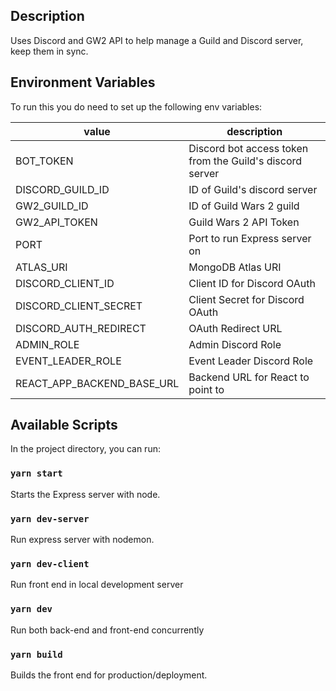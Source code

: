 ## Description

Uses Discord and GW2 API to help manage a Guild and Discord server, keep them in sync.

## Environment Variables

To run this you do need to set up the following env variables:

| value                      | description                                              |
| -------------------------- | -------------------------------------------------------- |
| BOT_TOKEN                  | Discord bot access token from the Guild's discord server |
| DISCORD_GUILD_ID           | ID of Guild's discord server                             |
| GW2_GUILD_ID               | ID of Guild Wars 2 guild                                 |
| GW2_API_TOKEN              | Guild Wars 2 API Token                                   |
| PORT                       | Port to run Express server on                            |
| ATLAS_URI                  | MongoDB Atlas URI                                        |
| DISCORD_CLIENT_ID          | Client ID for Discord OAuth                              |
| DISCORD_CLIENT_SECRET      | Client Secret for Discord OAuth                          |
| DISCORD_AUTH_REDIRECT      | OAuth Redirect URL                                       |
| ADMIN_ROLE                 | Admin Discord Role                                       |
| EVENT_LEADER_ROLE          | Event Leader Discord Role                                |
| REACT_APP_BACKEND_BASE_URL | Backend URL for React to point to                        |

## Available Scripts

In the project directory, you can run:

### `yarn start`

Starts the Express server with node.

### `yarn dev-server`

Run express server with nodemon.

### `yarn dev-client`

Run front end in local development server

### `yarn dev`

Run both back-end and front-end concurrently

### `yarn build`

Builds the front end for production/deployment.
